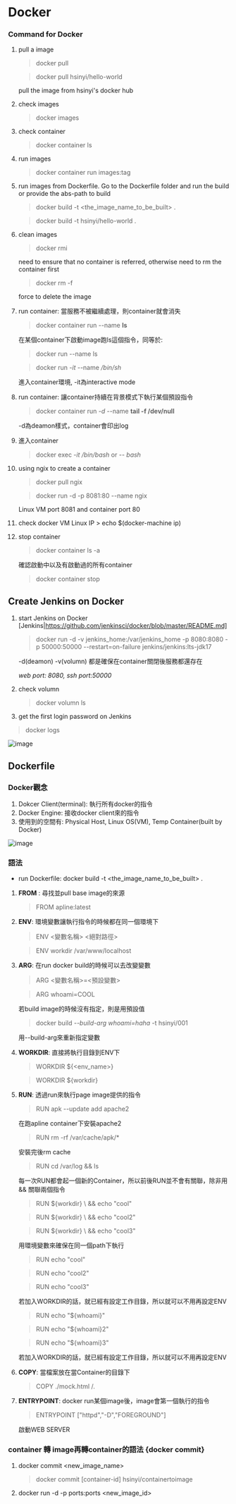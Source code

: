 # Docker
### Command for Docker
1. pull a image
   > docker pull <image-name>
   
   > docker pull hsinyi/hello-world

   pull the image from hsinyi's docker hub
   
3. check images
   > docker images

4. check container 
   > docker container ls

5. run images
   > docker container run images:tag

6. run images from Dockerfile. Go to the Dockerfile folder and run the build or provide the abs-path to build
   > docker build -t <the_image_name_to_be_built> .
   
   > docker build -t hsinyi/hello-world .

7. clean images
   > docker rmi <image-name>
   
   need to ensure that no container is referred, otherwise need to rm the container first
   
   > docker rm -f <image-name>
   
   force to delete the image
  
8. run container: 當服務不被繼續處理，則container就會消失
    > docker container run --name <container-name> <image-name> __ls__
    
    在某個container下啟動image跑ls這個指令，同等於:
   
    > docker run --name <container-name> <image-name> ls
    
    > docker run *-it* --name <container-name> <image-name> */bin/sh*
    
    進入container環境, -it為interactive mode

10. run container: 讓container持續在背景模式下執行某個預設指令
    > docker container run *-d* --name <continer-name> <image-name> __tail -f /dev/null__
    
    -d為deamon樣式，container會印出log

11. 進入container
     > docker exec *-it* <container-id> */bin/bash* or *-- bash*

12. using ngix to create a container
    > docker pull ngix
    
    > docker run -d -p 8081:80 --name <image-name> ngix
    
    Linux VM port 8081 and container port 80
    
13.  check docker VM Linux IP
    > echo $(docker-machine ip)

14. stop container
    > docker container ls -a
    
    確認啟動中以及有啟動過的所有container
    
    > docker container stop <container-id>

## Create Jenkins on Docker
1. start Jenkins on Docker [Jenkins|https://github.com/jenkinsci/docker/blob/master/README.md]
    > docker run -d -v jenkins_home:/var/jenkins_home -p 8080:8080 -p 50000:50000 --restart=on-failure jenkins/jenkins:lts-jdk17
    
    -d(deamon) -v(volumn) 都是確保在container關閉後服務都還存在

   _web port: 8080, ssh port:50000_
   
3. check volumn
   > docker volumn ls

4.  get the first login password on Jenkins
   > docker logs <container-id>

   ![image](https://github.com/user-attachments/assets/0085a676-8b9e-44aa-8983-108b71e782f6)

## Dockerfile 

### Docker觀念

1. Dokcer Client(terminal): 執行所有docker的指令
2. Docker Engine: 接收docker client來的指令
3. 使用到的空間有: Physical Host, Linux OS(VM), Temp Container(built by Docker)

![image](https://github.com/user-attachments/assets/f1753419-3b39-4b5c-8800-103a04e1e640)

### 語法

* run Dockerfile: docker build -t <the_image_name_to_be_built> .

1. __FROM__ : 尋找並pull base image的來源
   >FROM apline:latest

2. __ENV__: 環境變數讓執行指令的時候都在同一個環境下
   > ENV <變數名稱> <絕對路徑>

   > ENV workdir /var/www/localhost
3. __ARG__: 在run docker build的時候可以去改變變數
   > ARG <變數名稱>=<預設變數>
   
   > ARG whoami=COOL
   
   若build image的時候沒有指定，則是用預設值
   
   > docker build _--build-arg whoami=haha_ -t hsinyi/001

   用--build-arg來重新指定變數
   
4. __WORKDIR__: 直接將執行目錄到ENV下
   > WORKDIR ${<env_name>}

   > WORKDIR ${workdir}

5. __RUN__: 透過run來執行page image提供的指令
   > RUN apk --update add apache2

   在跑apline container下安裝apache2
   
   > RUN rm -rf /var/cache/apk/*

   安裝完後rm cache

   > RUN cd /var/log && ls
   
   每一次RUN都會起一個新的Container，所以前後RUN並不會有關聯，除非用 && 關聯兩個指令
   
   > RUN ${workdir} \ && echo "cool"
   
   > RUN ${workdir} \ && echo "cool2"
   
   > RUN ${workdir} \ && echo "cool3"

   用環境變數來確保在同一個path下執行

   > RUN echo "cool"
   
   > RUN echo "cool2"
   
   > RUN echo "cool3"

   若加入WORKDIR的話，就已經有設定工作目錄，所以就可以不用再設定ENV

   > RUN echo "${whoami}"
   
   > RUN echo "${whoami}2"
   
   > RUN echo "${whoami}3"

   若加入WORKDIR的話，就已經有設定工作目錄，所以就可以不用再設定ENV

6. __COPY__: 當檔案放在當Container的目錄下
   > COPY ./mock.html /.
   
7. __ENTRYPOINT__: docker run某個image後，image會第一個執行的指令
   > ENTRYPOINT ["httpd","-D","FOREGROUND"]

   啟動WEB SERVER

### container 轉 image再轉container的語法 {docker commit}

1. docker commit <container-id> <new_image_name>
   > docker commit [container-id] hsinyi/containertoimage

2. docker run -d -p ports:ports <new_image_id>


   
